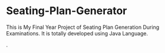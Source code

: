 # Seating-Plan-Generator

This is My Final Year Project of Seating Plan Generation During Examinations. It is totally developed using Java Language.













































































































































































































































































































































































































.






































